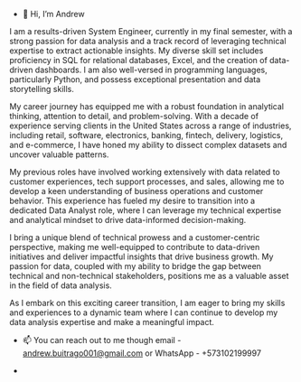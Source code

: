 - 👋 Hi, I’m Andrew

I am a results-driven System Engineer, currently in my final semester, with a strong passion for data analysis and a track record of leveraging technical expertise to extract actionable insights. My diverse skill set includes proficiency in SQL for relational databases, Excel, and the creation of data-driven dashboards. I am also well-versed in programming languages, particularly Python, and possess exceptional presentation and data storytelling skills.

My career journey has equipped me with a robust foundation in analytical thinking, attention to detail, and problem-solving. With a decade of experience serving clients in the United States across a range of industries, including retail, software, electronics, banking, fintech, delivery, logistics, and e-commerce, I have honed my ability to dissect complex datasets and uncover valuable patterns.

My previous roles have involved working extensively with data related to customer experiences, tech support processes, and sales, allowing me to develop a keen understanding of business operations and customer behavior. This experience has fueled my desire to transition into a dedicated Data Analyst role, where I can leverage my technical expertise and analytical mindset to drive data-informed decision-making.

I bring a unique blend of technical prowess and a customer-centric perspective, making me well-equipped to contribute to data-driven initiatives and deliver impactful insights that drive business growth. My passion for data, coupled with my ability to bridge the gap between technical and non-technical stakeholders, positions me as a valuable asset in the field of data analysis.

As I embark on this exciting career transition, I am eager to bring my skills and experiences to a dynamic team where I can continue to develop my data analysis expertise and make a meaningful impact.

- 📫 You can reach out to me though email - andrew.buitrago001@gmail.com or WhatsApp - +573102199997

- 
<!---
buitrago001/buitrago001 is a ✨ special ✨ repository because its `README.md` (this file) appears on your GitHub profile.
You can click the Preview link to take a look at your changes.
--->
